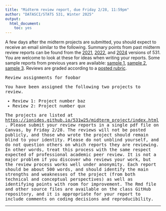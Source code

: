 ```yaml
---
title: "Midterm review report, due Friday 2/28, 11:59pm"
author: "DATASCI/STATS 531, Winter 2025"
output:
  html_document:
    toc: yes
---
```


A few days after the midterm projects are submitted, you should expect to receive an email similar to the following. Summary points from past midterm review reports can be found from the [2021](https://ionides.github.io/531w21/midterm_project/), [2022](https://ionides.github.io/531w22/midterm_project/), and [2024](https://ionides.github.io/531w24/midterm_project/) versions of 531. You are welcome to look at these for ideas when writing your reports.  Some sample reports from previous years are available: [sample 1](sample-mt-peer-review-w24-1.pdf), [sample 2](sample-mt-peer-review-w24-2.pdf), [sample 3](sample-mt-peer-review-w24-3.pdf). Reviews are graded according to a [posted rubric](../rubric_midterm_review.html).

<tt>
Review assignments for foobar

You have been assigned the following two projects to review. 

* Review 1: Project number baz 
* Review 2: Project number qux 

The projects are listed at https://ionides.github.io/531w25/midterm_project/index.html. Please submit your review reports in a single pdf file on Canvas, by Friday 2/28. The reviews will not be posted publicly, and those who wrote the project should remain blind to your identity. Please do not unblind yourself, and do not question others on which reports they are reviewing. In other words, treat this process with the same respect expected of professional academic peer review. It is not a major problem if you discover who reviews your work, but the review process works well under anonymity. Each report should be about 500 words, and should identify the main strengths and weaknesses of the project (from both technical and conceptual perspectives) as well as identifying points with room for improvement. The Rmd file and other source files are available on the class GitHub repository, and it is appropriate for your report to include comments on coding decisions and reproducibility. 
</tt>


------------
